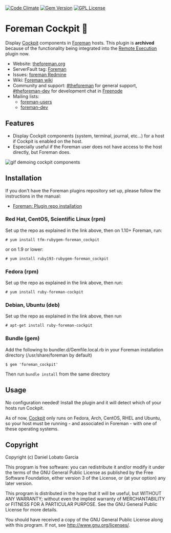 [![Code Climate](https://codeclimate.com/github/theforeman/foreman_cockpit/badges/gpa.svg)](https://codeclimate.com/github/theforeman/foreman_cockpit)
[![Gem Version](https://badge.fury.io/rb/foreman_cockpit.svg)](https://badge.fury.io/rb/foreman_cockpit)
[![GPL License](https://img.shields.io/github/license/theforeman/foreman_cockpit.svg)](https://github.com/theforeman/foreman_cockpit/blob/master/LICENSE)

# Foreman Cockpit :rocket:

Display [Cockpit](http://cockpit-project.org/) components in [Foreman](http://theforeman.org) hosts. This plugin is **archived** because of the functionality being integrated into the [Remote Execution](https://theforeman.org/plugins/foreman_remote_execution/) plugin now.

* Website: [theforeman.org](http://theforeman.org)
* ServerFault tag: [Foreman](http://serverfault.com/questions/tagged/foreman)
* Issues: [foreman Redmine](http://projects.theforeman.org/projects/foreman/issues)
* Wiki: [Foreman wiki](http://projects.theforeman.org/projects/foreman/wiki/About)
* Community and support: [#theforeman](https://kiwiirc.com/client/irc.freenode.net/?#theforeman) for general support, [#theforeman-dev](https://kiwiirc.com/client/irc.freenode.net/?#theforeman-dev) for development chat in [Freenode](irc.freenode.net)
* Mailing lists:
    * [foreman-users](https://groups.google.com/forum/?fromgroups#!forum/foreman-users)
    * [foreman-dev](https://groups.google.com/forum/?fromgroups#!forum/foreman-dev)

## Features

* Display Cockpit components (system, terminal, journal, etc...) for a host if Cockpit is enabled on the host.
* Especially useful if the Foreman user does not have access to the host directly, but Foreman does.

![gif demoing cockpit components](http://i.imgur.com/RzdsR9b.gif)

## Installation

If you don't have the Foreman plugins repository set up, please follow the instructions in the manual:

* [Foreman: Plugin repo installation](http://theforeman.org/plugins/#2.2Packageinstallation)

### Red Hat, CentOS, Scientific Linux (rpm)

Set up the repo as explained in the link above, then on 1.10+ Foreman, run:

    # yum install tfm-rubygem-foreman_cockpit

or on 1.9 or lower:
   
    # yum install ruby193-rubygem-foreman_cockpit 
    
### Fedora (rpm)

Set up the repo as explained in the link above, then run:

    # yum install ruby-foreman-cockpit

### Debian, Ubuntu (deb)

Set up the repo as explained in the link above, then run

    # apt-get install ruby-foreman-cockpit

### Bundle (gem)

Add the following to bundler.d/Gemfile.local.rb in your Foreman installation directory (/usr/share/foreman by default)

    $ gem 'foreman_cockpit'

Then run `bundle install` from the same directory

## Usage

No configuration needed! Install the plugin and it will detect which of your hosts run Cockpit.

As of now, [Cockpit](http://cockpit-project.org/running.html) only runs on Fedora, Arch, CentOS, RHEL and Ubuntu, so your host must be running - and associated in Foreman - with one of these operating systems.

## Copyright

Copyright (c) Daniel Lobato Garcia

This program is free software: you can redistribute it and/or modify
it under the terms of the GNU General Public License as published by
the Free Software Foundation, either version 3 of the License, or
(at your option) any later version.

This program is distributed in the hope that it will be useful,
but WITHOUT ANY WARRANTY; without even the implied warranty of
MERCHANTABILITY or FITNESS FOR A PARTICULAR PURPOSE.  See the
GNU General Public License for more details.

You should have received a copy of the GNU General Public License
along with this program.  If not, see <http://www.gnu.org/licenses/>.


